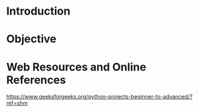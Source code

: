 # Introduction

# Objective

# Web Resources and Online References 

https://www.geeksforgeeks.org/python-projects-beginner-to-advanced/?ref=shm
